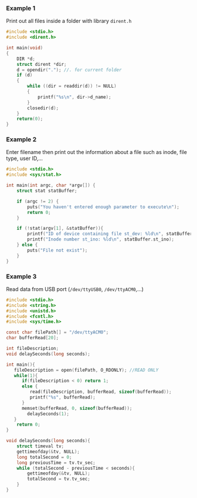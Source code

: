 ### Example 1

Print out all files inside a folder with library ``dirent.h``

```c
#include <stdio.h>
#include <dirent.h>

int main(void)
{
    DIR *d;
    struct dirent *dir;
    d = opendir("."); //. for current folder
    if (d)
    {
        while ((dir = readdir(d)) != NULL)
        {
            printf("%s\n", dir->d_name);
        }
        closedir(d);
    }
    return(0);
}
```

### Example 2

Enter filename then print out the information about a file such as inode, file type, user ID,...

```c
#include <stdio.h>
#include <sys/stat.h>

int main(int argc, char *argv[]) {
	struct stat statBuffer;

	if (argc != 2) {
		puts("You haven't entered enough parameter to execute\n");
        return 0;
	}

	if (!stat(argv[1], &statBuffer)){
		printf("ID of device containing file st_dev: %ld\n", statBuffer.st_dev);
		printf("Inode number st_ino: %ld\n", statBuffer.st_ino);
	} else {
		puts("File not exist");
	}
}	
```
### Example 3

Read data from USB port (``/dev/ttyUSB0``, ``/dev/ttyACM0``,...)

```c
#include <stdio.h>
#include <string.h>
#include <unistd.h>
#include <fcntl.h>
#include <sys/time.h>

const char filePath[] = "/dev/ttyACM0";
char bufferRead[20];

int fileDescription;
void delaySeconds(long seconds);

int main(){
   fileDescription = open(filePath, O_RDONLY); //READ ONLY
   while(1){
      if(fileDescription < 0) return 1;
      else {
         read(fileDescription, bufferRead, sizeof(bufferRead));
         printf("%s", bufferRead);
      }
      memset(bufferRead, 0, sizeof(bufferRead));
		delaySeconds(1);
   }
    return 0;
}

void delaySeconds(long seconds){
	struct timeval tv;
	gettimeofday(&tv, NULL);
	long totalSecond = 0;
	long previousTime = tv.tv_sec;
	while (totalSecond - previousTime < seconds){
		gettimeofday(&tv, NULL);
		totalSecond = tv.tv_sec;
	}
}
```